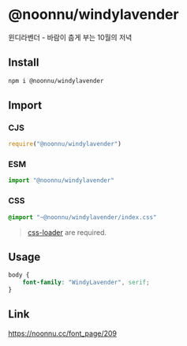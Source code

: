 # @noonnu/windylavender
윈디라벤더 - 바람이 춥게 부는 10월의 저녁

## Install
```sh
npm i @noonnu/windylavender
```
## Import
### CJS
```js
require("@noonnu/windylavender")
```
### ESM
```js
import "@noonnu/windylavender"
```
### CSS 
```css
@import "~@noonnu/windylavender/index.css"
```
> [css-loader](https://github.com/webpack-contrib/css-loader) are required.

## Usage
```css
body {
    font-family: "WindyLavender", serif;
}
```

## Link
https://noonnu.cc/font_page/209